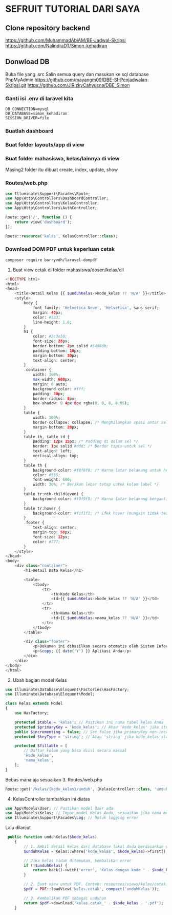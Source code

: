 # SEFRUIT TUTORIAL DARI SAYA

## Clone repository backend
https://github.com/MuhammadAbiAM/BE-Jadwal-Skripsi 
https://github.com/NalindraDT/Simon-kehadiran

## Donwload DB
Buka file yang .src
Salin semua query dan masukan ke sql database PhpMyAdmin
https://github.com/mayangm09/DBE-SI-Penjadwalan-Skripsi.git
https://github.com/JiRizkyCahyusna/DBE_Simon

### Ganti isi .env di laravel kita
```
DB_CONNECTION=mysql
DB_DATABASE=simon_kehadiran
SESSION_DRIVER=file
```

### Buatlah dashboard
### Buat folder layouts/app di view
### Buat folder mahasiswa, kelas/lainnya di view
Masing2 folder itu dibuat create, index, update, show

### Routes/web.php
```php
use Illuminate\Support\Facades\Route;
use App\Http\Controllers\DashboardController;
use App\Http\Controllers\KelasController;
use App\Http\Controllers\AuthController;

Route::get('/', function () {
    return view('dashboard');
});

Route::resource('kelas', KelasController::class);
```
### Download DOM PDF untuk keperluan cetak
```bash
composer require barryvdh/laravel-dompdf 
```
1. Buat view cetak di folder mahasiswa/dosen/kelas/dll
```php
<!DOCTYPE html>
<html>
<head>
    <title>Detail Kelas {{ $unduhKelas->kode_kelas ?? 'N/A' }}</title>
    <style>
        body {
            font-family: 'Helvetica Neue', 'Helvetica', sans-serif;
            margin: 40px;
            color: #333;
            line-height: 1.6;
        }
        h1 {
            color: #2c3e50;
            font-size: 28px;
            border-bottom: 2px solid #3498db;
            padding-bottom: 10px;
            margin-bottom: 30px;
            text-align: center;
        }
        .container {
            width: 100%;
            max-width: 600px;
            margin: 0 auto;
            background-color: #fff;
            padding: 30px;
            border-radius: 8px;
            box-shadow: 0 4px 8px rgba(0, 0, 0, 0.05);
        }
        table {
            width: 100%;
            border-collapse: collapse; /* Menghilangkan spasi antar sel */
            margin-bottom: 20px;
        }
        table th, table td {
            padding: 12px 15px; /* Padding di dalam sel */
            border: 1px solid #ddd; /* Border tipis untuk sel */
            text-align: left;
            vertical-align: top;
        }
        table th {
            background-color: #f8f8f8; /* Warna latar belakang untuk header */
            color: #555;
            font-weight: 600;
            width: 30%; /* Berikan lebar tetap untuk kolom label */
        }
        table tr:nth-child(even) {
            background-color: #f9f9f9; /* Warna latar belakang bergantian untuk baris */
        }
        table tr:hover {
            background-color: #f1f1f1; /* Efek hover (mungkin tidak terlalu terlihat di PDF, tapi baik untuk kebiasaan) */
        }
        .footer {
            text-align: center;
            margin-top: 50px;
            font-size: 12px;
            color: #777;
        }
    </style>
</head>
<body>
    <div class="container">
        <h1>Detail Data Kelas</h1>

        <table>
            <tbody>
                <tr>
                    <th>Kode Kelas</th>
                    <td>{{ $unduhKelas->kode_kelas ?? 'N/A' }}</td>
                </tr>
                <tr>
                    <th>Nama Kelas</th>
                    <td>{{ $unduhKelas->nama_kelas ?? 'N/A' }}</td>
                </tr>
            </tbody>
        </table>

        <div class="footer">
            <p>Dokumen ini dihasilkan secara otomatis oleh Sistem Informasi Kehadiran.</p>
            <p>&copy; {{ date('Y') }} Aplikasi Anda</p>
        </div>
    </div>
</body>
</html>
```
2. Ubah bagian model Kelas
```php
use Illuminate\Database\Eloquent\Factories\HasFactory;
use Illuminate\Database\Eloquent\Model;

class Kelas extends Model
{
    use HasFactory;

    protected $table = 'kelas'; // Pastikan ini nama tabel kelas Anda
    protected $primaryKey = 'kode_kelas'; // Atau 'kode_kelas' jika itu primary key Anda
    public $incrementing = false; // Set false jika primaryKey non-incrementing
    protected $keyType = 'string'; // Atau 'string' jika kode_kelas string

    protected $fillable = [
        // Daftar kolom yang bisa diisi secara massal
        'kode_kelas',
        'nama_kelas',
    ];
}
```
Bebas mana aja sesuaikan
3. Routes/web.php
```php
Route::get('/kelas/{kode_kelas}/unduh', [KelasController::class, 'unduhKelas'])->name('kelas.cetak');
```
4. KelasController
tambahkan ini diatas
```php
use App\Models\User; // Pastikan model User ada
use App\Models\Kelas; // Impor model Kelas Anda, sesuaikan jika nama modelnya berbeda
use Illuminate\Support\Facades\Log; // Untuk logging error
```
Lalu dilanjut
```php
 public function unduhKelas($kode_kelas)
    {
        // 1. Ambil detail kelas dari database lokal Anda berdasarkan $kode_kelas
        $unduhKelas = Kelas::where('kode_kelas', $kode_kelas)->first();

        // Jika kelas tidak ditemukan, kembalikan error
        if (!$unduhKelas) {
            return back()->with('error', 'Kelas dengan kode ' . $kode_kelas . ' tidak ditemukan.');
        }

        // 2. Buat view untuk PDF. Contoh: resources/views/kelas/cetak.blade.php
        $pdf = PDF::loadView('kelas.cetak', compact('unduhKelas'));

        // 3. Kembalikan PDF sebagai unduhan
        return $pdf->download('kelas.cetak_' . $kode_kelas . '.pdf');
    }
```






